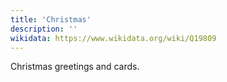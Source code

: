 ```yaml
---
title: 'Christmas'
description: ''
wikidata: https://www.wikidata.org/wiki/Q19809
---
```


Christmas greetings and cards.
